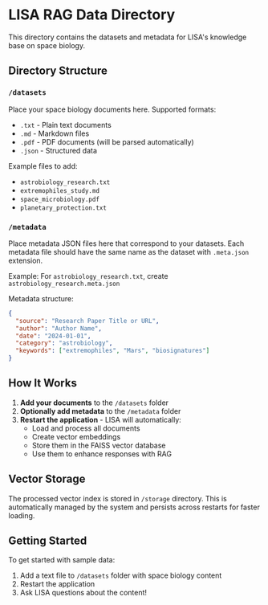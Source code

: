 # LISA RAG Data Directory

This directory contains the datasets and metadata for LISA's knowledge base on space biology.

## Directory Structure

### `/datasets`
Place your space biology documents here. Supported formats:
- `.txt` - Plain text documents
- `.md` - Markdown files
- `.pdf` - PDF documents (will be parsed automatically)
- `.json` - Structured data

Example files to add:
- `astrobiology_research.txt`
- `extremophiles_study.md`
- `space_microbiology.pdf`
- `planetary_protection.txt`

### `/metadata`
Place metadata JSON files here that correspond to your datasets. Each metadata file should have the same name as the dataset with `.meta.json` extension.

Example: For `astrobiology_research.txt`, create `astrobiology_research.meta.json`

Metadata structure:
```json
{
  "source": "Research Paper Title or URL",
  "author": "Author Name",
  "date": "2024-01-01",
  "category": "astrobiology",
  "keywords": ["extremophiles", "Mars", "biosignatures"]
}
```

## How It Works

1. **Add your documents** to the `/datasets` folder
2. **Optionally add metadata** to the `/metadata` folder
3. **Restart the application** - LISA will automatically:
   - Load and process all documents
   - Create vector embeddings
   - Store them in the FAISS vector database
   - Use them to enhance responses with RAG

## Vector Storage

The processed vector index is stored in `/storage` directory. This is automatically managed by the system and persists across restarts for faster loading.

## Getting Started

To get started with sample data:
1. Add a text file to `/datasets` folder with space biology content
2. Restart the application
3. Ask LISA questions about the content!
